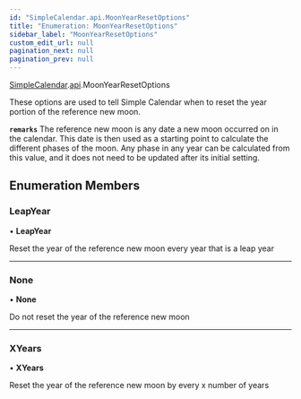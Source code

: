 ```yaml
---
id: "SimpleCalendar.api.MoonYearResetOptions"
title: "Enumeration: MoonYearResetOptions"
sidebar_label: "MoonYearResetOptions"
custom_edit_url: null
pagination_next: null
pagination_prev: null
---
```


[SimpleCalendar](../namespaces/SimpleCalendar.md).[api](../namespaces/SimpleCalendar.api.md).MoonYearResetOptions

These options are used to tell Simple Calendar when to reset the year portion of the reference new moon.

**`remarks`**
The reference new moon is any date a new moon occurred on in the calendar. This date is then used as a starting point to calculate the different phases of the moon. Any phase in any year can be calculated from this value, and it does not need to be updated after its initial setting.

## Enumeration Members

### LeapYear

• **LeapYear**

Reset the year of the reference new moon every year that is a leap year

___

### None

• **None**

Do not reset the year of the reference new moon

___

### XYears

• **XYears**

Reset the year of the reference new moon by every x number of years
